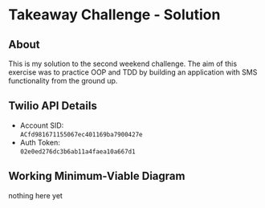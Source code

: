 # Takeaway Challenge - Solution

## About

This is my solution to the second weekend challenge. The aim of this exercise was to practice OOP and TDD by building an application with SMS functionality from the ground up.

## Twilio API Details

* Account SID: <br> `ACfd981671155067ec401169ba7900427e`
* Auth Token: <br> `02e0ed276dc3b6ab11a4faea10a667d1`

## Working Minimum-Viable Diagram

nothing here yet